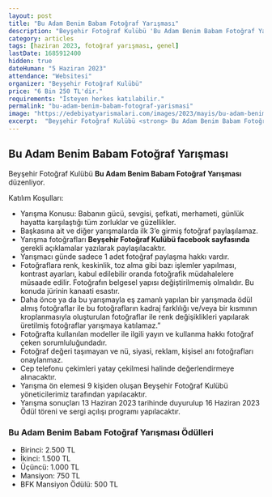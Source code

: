 ```yaml
---
layout: post
title: "Bu Adam Benim Babam Fotoğraf Yarışması"
description: "Beyşehir Fotoğraf Kulübü 'Bu Adam Benim Babam Fotoğraf Yarışması' düzenliyor."
category: articles
tags: [haziran 2023, fotoğraf yarışması, genel]
lastDate: 1685912400
hidden: true
dateHuman: "5 Haziran 2023"
attendance: "Websitesi"
organizer: "Beyşehir Fotoğraf Kulübü"
price: "6 Bin 250 TL'dir."
requirements: "İsteyen herkes katılabilir."
permalink: "bu-adam-benim-babam-fotograf-yarismasi"
image: "https://edebiyatyarismalari.com/images/2023/mayis/bu-adam-benim-babam-fotograf-yarismasi.jpg"
excerpt:  "Beyşehir Fotoğraf Kulübü <strong> Bu Adam Benim Babam Fotoğraf Yarışması </strong> düzenliyor."
---
```


## Bu Adam Benim Babam Fotoğraf Yarışması
Beyşehir Fotoğraf Kulübü **Bu Adam Benim Babam Fotoğraf Yarışması** düzenliyor.  

Katılım Koşulları:
- Yarışma Konusu: Babanın gücü, sevgisi, şefkati, merhameti, günlük hayatta karşılaştığı tüm zorluklar ve güzellikler.
- Başkasına ait ve diğer yarışmalarda ilk 3’e girmiş fotoğraf paylaşılamaz.
- Yarışma fotoğrafları **Beyşehir Fotoğraf Kulübü facebook sayfasında** gerekli açıklamalar yazılarak paylaşılacaktır.
- Yarışmacı günde sadece 1 adet fotoğraf paylaşma hakkı vardır.
- Fotoğraflara renk, keskinlik, toz alma gibi bazı işlemler yapılması, kontrast ayarları, kabul edilebilir oranda fotoğrafik müdahalelere müsaade edilir. Fotoğrafın belgesel yapısı değiştirilmemiş olmalıdır. Bu konuda jürinin kanaati esastır.
- Daha önce ya da bu yarışmayla eş zamanlı yapılan bir yarışmada ödül almış fotoğraflar ile bu fotoğrafların kadraj farklılığı ve/veya bir kısmının kroplanmasıyla oluşturulan fotoğraflar ile renk değişiklikleri yapılarak üretilmiş fotoğraflar yarışmaya katılamaz.”
- Fotoğrafta kullanılan modeller ile ilgili yayın ve kullanma hakkı fotoğraf çeken sorumluluğundadır.
- Fotoğraf değeri taşımayan ve nü, siyasi, reklam, kişisel anı fotoğrafları onaylanmaz.
- Cep telefonu çekimleri yatay çekilmesi halinde değerlendirmeye alınacaktır.
- Yarışma ön elemesi 9 kişiden oluşan Beyşehir Fotoğraf Kulübü yöneticilerimiz tarafından yapılacaktır.
- Yarışma sonuçları 13 Haziran 2023 tarihinde duyurulup 16 Haziran 2023 Ödül töreni ve sergi açılışı programı yapılacaktır.


### Bu Adam Benim Babam Fotoğraf Yarışması Ödülleri
- Birinci: 2.500 TL
- İkinci: 1.500 TL
- Üçüncü: 1.000 TL
- Mansiyon: 750 TL
- BFK Mansiyon Ödülü: 500 TL